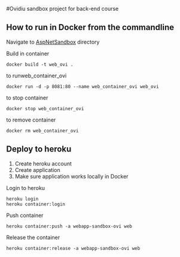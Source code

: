﻿#Ovidiu sandbox project for back-end course

## How to run in Docker from the commandline

Navigate to [AspNetSandbox](AspNetSandbox2) directory

Build in container
```
docker build -t web_ovi .
```

to runweb_container_ovi

```
docker run -d -p 8081:80 --name web_container_ovi web_ovi
```

to stop container
```
docker stop web_container_ovi
```

to remove container
```
docker rm web_container_ovi
```

## Deploy to heroku

1. Create heroku account
2. Create application
3. Make sure application works locally in Docker


Login to heroku
```
heroku login
heroku container:login
```

Push container
```
heroku container:push -a webapp-sandbox-ovi web
```

Release the container
```
heroku container:release -a webapp-sandbox-ovi web
```